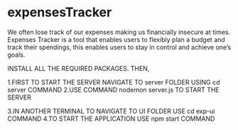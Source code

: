 # expensesTracker
We often lose track of our expenses making us financially insecure at times. Expenses Tracker is a tool that enables users to flexibly plan a budget and track their spendings, this enables users to stay in control and achieve one’s goals.

INSTALL ALL THE REQUIRED PACKAGES. THEN,

1.FIRST TO START THE SERVER NAVIGATE TO server FOLDER USING cd server COMMAND
2.USE COMMAND nodemon server.js TO START THE SERVER

3.IN ANOTHER TERMINAL TO NAVIGATE TO UI FOLDER USE cd exp-ui COMMAND
4.TO START THE APPLICATION USE npm start COMMAND
